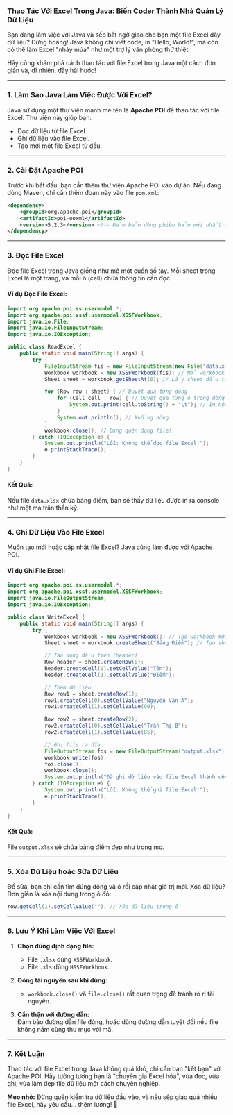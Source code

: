 ### **Thao Tác Với Excel Trong Java: Biến Coder Thành Nhà Quản Lý Dữ Liệu**

Bạn đang làm việc với Java và sếp bất ngờ giao cho bạn một file Excel đầy dữ liệu? Đừng hoảng! Java không chỉ viết code, in "Hello, World!", mà còn có thể làm Excel "nhảy múa" như một trợ lý văn phòng thứ thiệt.

Hãy cùng khám phá cách thao tác với file Excel trong Java một cách đơn giản và, dĩ nhiên, đầy hài hước!

---

### **1. Làm Sao Java Làm Việc Được Với Excel?**

Java sử dụng một thư viện mạnh mẽ tên là **Apache POI** để thao tác với file Excel. Thư viện này giúp bạn:
- Đọc dữ liệu từ file Excel.
- Ghi dữ liệu vào file Excel.
- Tạo mới một file Excel từ đầu.

---

### **2. Cài Đặt Apache POI**

Trước khi bắt đầu, bạn cần thêm thư viện Apache POI vào dự án. Nếu đang dùng Maven, chỉ cần thêm đoạn này vào file `pom.xml`:
```xml
<dependency>
    <groupId>org.apache.poi</groupId>
    <artifactId>poi-ooxml</artifactId>
    <version>5.2.3</version> <!-- Đảm bảo dùng phiên bản mới nhất -->
</dependency>
```

---

### **3. Đọc File Excel**

Đọc file Excel trong Java giống như mở một cuốn sổ tay. Mỗi sheet trong Excel là một trang, và mỗi ô (cell) chứa thông tin cần đọc.

#### **Ví dụ Đọc File Excel:**
```java
import org.apache.poi.ss.usermodel.*;
import org.apache.poi.xssf.usermodel.XSSFWorkbook;
import java.io.File;
import java.io.FileInputStream;
import java.io.IOException;

public class ReadExcel {
    public static void main(String[] args) {
        try {
            FileInputStream fis = new FileInputStream(new File("data.xlsx")); // File Excel
            Workbook workbook = new XSSFWorkbook(fis); // Mở workbook
            Sheet sheet = workbook.getSheetAt(0); // Lấy sheet đầu tiên

            for (Row row : sheet) { // Duyệt qua từng dòng
                for (Cell cell : row) { // Duyệt qua từng ô trong dòng
                    System.out.print(cell.toString() + "\t"); // In nội dung
                }
                System.out.println(); // Xuống dòng
            }
            workbook.close(); // Đừng quên đóng file!
        } catch (IOException e) {
            System.out.println("Lỗi: Không thể đọc file Excel!");
            e.printStackTrace();
        }
    }
}
```

#### **Kết Quả:**
Nếu file `data.xlsx` chứa bảng điểm, bạn sẽ thấy dữ liệu được in ra console như một ma trận thần kỳ.

---

### **4. Ghi Dữ Liệu Vào File Excel**

Muốn tạo mới hoặc cập nhật file Excel? Java cũng làm được với Apache POI.

#### **Ví dụ Ghi File Excel:**
```java
import org.apache.poi.ss.usermodel.*;
import org.apache.poi.xssf.usermodel.XSSFWorkbook;
import java.io.FileOutputStream;
import java.io.IOException;

public class WriteExcel {
    public static void main(String[] args) {
        try {
            Workbook workbook = new XSSFWorkbook(); // Tạo workbook mới
            Sheet sheet = workbook.createSheet("Bảng Điểm"); // Tạo sheet mới

            // Tạo dòng đầu tiên (header)
            Row header = sheet.createRow(0);
            header.createCell(0).setCellValue("Tên");
            header.createCell(1).setCellValue("Điểm");

            // Thêm dữ liệu
            Row row1 = sheet.createRow(1);
            row1.createCell(0).setCellValue("Nguyễn Văn A");
            row1.createCell(1).setCellValue(90);

            Row row2 = sheet.createRow(2);
            row2.createCell(0).setCellValue("Trần Thị B");
            row2.createCell(1).setCellValue(85);

            // Ghi file ra đĩa
            FileOutputStream fos = new FileOutputStream("output.xlsx");
            workbook.write(fos);
            fos.close();
            workbook.close();
            System.out.println("Đã ghi dữ liệu vào file Excel thành công!");
        } catch (IOException e) {
            System.out.println("Lỗi: Không thể ghi file Excel!");
            e.printStackTrace();
        }
    }
}
```

#### **Kết Quả:**
File `output.xlsx` sẽ chứa bảng điểm đẹp như trong mơ.

---

### **5. Xóa Dữ Liệu hoặc Sửa Dữ Liệu**

Để sửa, bạn chỉ cần tìm đúng dòng và ô rồi cập nhật giá trị mới. Xóa dữ liệu? Đơn giản là xóa nội dung trong ô đó:
```java
row.getCell(1).setCellValue(""); // Xóa dữ liệu trong ô
```

---

### **6. Lưu Ý Khi Làm Việc Với Excel**

1. **Chọn đúng định dạng file:**
    - File `.xlsx` dùng `XSSFWorkbook`.
    - File `.xls` dùng `HSSFWorkbook`.

2. **Đóng tài nguyên sau khi dùng:**
    - `workbook.close()` và `file.close()` rất quan trọng để tránh rò rỉ tài nguyên.

3. **Cẩn thận với đường dẫn:**  
   Đảm bảo đường dẫn file đúng, hoặc dùng đường dẫn tuyệt đối nếu file không nằm cùng thư mục với mã.

---

### **7. Kết Luận**

Thao tác với file Excel trong Java không quá khó, chỉ cần bạn "kết bạn" với Apache POI. Hãy tưởng tượng bạn là "chuyên gia Excel hóa", vừa đọc, vừa ghi, vừa làm đẹp file dữ liệu một cách chuyên nghiệp.

**Mẹo nhỏ:** Đừng quên kiểm tra dữ liệu đầu vào, và nếu sếp giao quá nhiều file Excel, hãy yêu cầu... thêm lương! 🚀